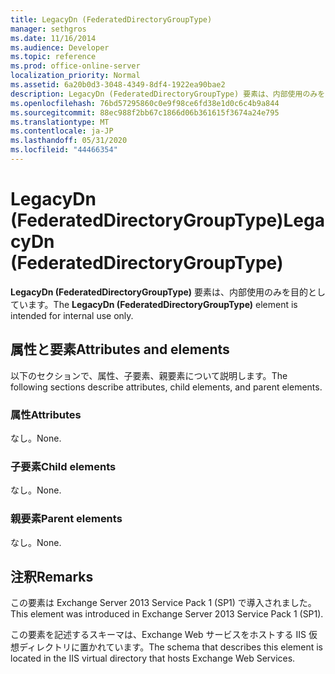 ```yaml
---
title: LegacyDn (FederatedDirectoryGroupType)
manager: sethgros
ms.date: 11/16/2014
ms.audience: Developer
ms.topic: reference
ms.prod: office-online-server
localization_priority: Normal
ms.assetid: 6a20b0d3-3048-4349-8df4-1922ea90bae2
description: LegacyDn (FederatedDirectoryGroupType) 要素は、内部使用のみを目的としています。
ms.openlocfilehash: 76bd57295860c0e9f98ce6fd38e1d0c6c4b9a844
ms.sourcegitcommit: 88ec988f2bb67c1866d06b361615f3674a24e795
ms.translationtype: MT
ms.contentlocale: ja-JP
ms.lasthandoff: 05/31/2020
ms.locfileid: "44466354"
---
```

# <a name="legacydn-federateddirectorygrouptype"></a><span data-ttu-id="5bdde-103">LegacyDn (FederatedDirectoryGroupType)</span><span class="sxs-lookup"><span data-stu-id="5bdde-103">LegacyDn (FederatedDirectoryGroupType)</span></span>

<span data-ttu-id="5bdde-104">**LegacyDn (FederatedDirectoryGroupType)** 要素は、内部使用のみを目的としています。</span><span class="sxs-lookup"><span data-stu-id="5bdde-104">The **LegacyDn (FederatedDirectoryGroupType)** element is intended for internal use only.</span></span> 

## <a name="attributes-and-elements"></a><span data-ttu-id="5bdde-105">属性と要素</span><span class="sxs-lookup"><span data-stu-id="5bdde-105">Attributes and elements</span></span>

<span data-ttu-id="5bdde-106">以下のセクションで、属性、子要素、親要素について説明します。</span><span class="sxs-lookup"><span data-stu-id="5bdde-106">The following sections describe attributes, child elements, and parent elements.</span></span>
  
### <a name="attributes"></a><span data-ttu-id="5bdde-107">属性</span><span class="sxs-lookup"><span data-stu-id="5bdde-107">Attributes</span></span>

<span data-ttu-id="5bdde-108">なし。</span><span class="sxs-lookup"><span data-stu-id="5bdde-108">None.</span></span>
  
### <a name="child-elements"></a><span data-ttu-id="5bdde-109">子要素</span><span class="sxs-lookup"><span data-stu-id="5bdde-109">Child elements</span></span>

<span data-ttu-id="5bdde-110">なし。</span><span class="sxs-lookup"><span data-stu-id="5bdde-110">None.</span></span>
  
### <a name="parent-elements"></a><span data-ttu-id="5bdde-111">親要素</span><span class="sxs-lookup"><span data-stu-id="5bdde-111">Parent elements</span></span>

<span data-ttu-id="5bdde-112">なし。</span><span class="sxs-lookup"><span data-stu-id="5bdde-112">None.</span></span>
  
## <a name="remarks"></a><span data-ttu-id="5bdde-113">注釈</span><span class="sxs-lookup"><span data-stu-id="5bdde-113">Remarks</span></span>

<span data-ttu-id="5bdde-114">この要素は Exchange Server 2013 Service Pack 1 (SP1) で導入されました。</span><span class="sxs-lookup"><span data-stu-id="5bdde-114">This element was introduced in Exchange Server 2013 Service Pack 1 (SP1).</span></span>
  
<span data-ttu-id="5bdde-115">この要素を記述するスキーマは、Exchange Web サービスをホストする IIS 仮想ディレクトリに置かれています。</span><span class="sxs-lookup"><span data-stu-id="5bdde-115">The schema that describes this element is located in the IIS virtual directory that hosts Exchange Web Services.</span></span>
  

